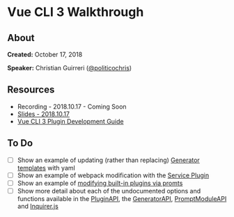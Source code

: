 # Vue CLI 3 Walkthrough

## About

**Created:** October 17, 2018

**Speaker:** Christian Guirreri ([@politicochris](https://twitter.com/politicochris))

## Resources

* Recording - 2018.10.17 - Coming Soon
* [Slides - 2018.10.17](https://github.com/VueDC/vue-cli-3-walkthrough/blob/master/slides/2018-10-17-vue-cli-3-walkthrough.pdf)
* [Vue CLI 3 Plugin Development Guide](https://cli.vuejs.org/dev-guide/plugin-dev.html)

## To Do

* [ ] Show an example of updating (rather than replacing) [Generator templates](https://cli.vuejs.org/dev-guide/plugin-dev.html#generator-templating) with yaml
* [ ] Show an example of webpack modification with the [Service Plugin](https://cli.vuejs.org/dev-guide/plugin-dev.html#service-plugin)
* [ ] Show an example of [modifying built-in plugins via promts](https://cli.vuejs.org/dev-guide/plugin-dev.html#prompts)
* [ ] Show more detail about each of the undocumented options and functions available in the [PluginAPI](https://github.com/vuejs/vue-cli/blob/dev/packages/%40vue/cli-service/lib/PluginAPI.js), the [GeneratorAPI](https://github.com/vuejs/vue-cli/blob/dev/packages/%40vue/cli/lib/GeneratorAPI.js), [PromptModuleAPI](https://github.com/vuejs/vue-cli/blob/dev/packages/%40vue/cli/lib/PromptModuleAPI.js) and [Inquirer.js](https://github.com/SBoudrias/Inquirer.js)